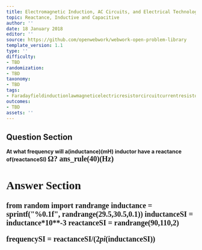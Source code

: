 ```yaml
---
title: Electromagnetic Induction, AC Circuits, and Electrical Technologies
topic: Reactance, Inductive and Capacitive
author: ''
date: 18 January 2018
editor: ''
source: https://github.com/openwebwork/webwork-open-problem-library
template_version: 1.1
type: ''
difficulty:
- TBD
randomization:
- TBD
taxonomy:
- TBD
tags:
- Faradayfieldinductionlawmagneticelectricresistorcircuitcurrentresistorfrequency
outcomes:
- TBD
assets: ''
---
```


## Question Section 

<b>
At what frequency will a(inductance)(mH) inductor have a reactance of(reactanceSI) <span style="font-family: 'Times'; font-size: 20px";>&Omega;<span>?
ans_rule(40)(Hz)



## Answer Section

from random import randrange
inductance = sprintf("%0.1f", randrange(29.5,30.5,0.1))
inductanceSI = inductance*10**-3
reactanceSI = randrange(90,110,2)

frequencySI = reactanceSI/(2*pi*(inductanceSI))